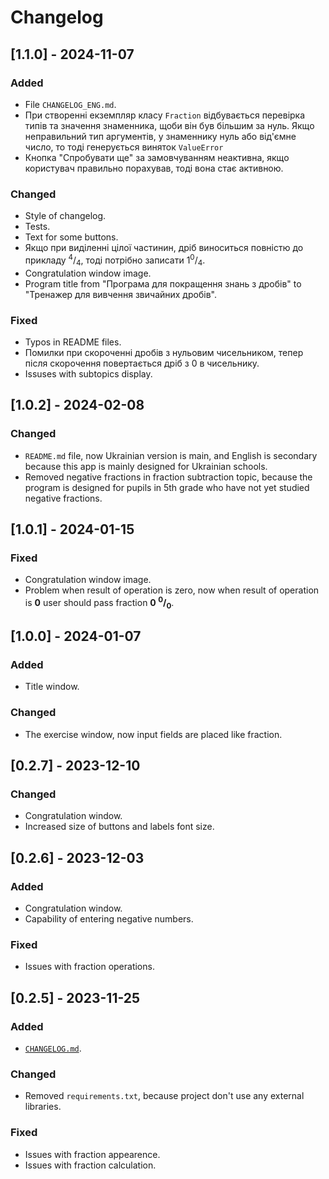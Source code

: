 # Changelog  


## [1.1.0] - 2024-11-07
### Added
* File `CHANGELOG_ENG.md`.
* При створенні екземпляр класу `Fraction` відбувається перевірка типів та значення знаменника, щоби він був більшим за нуль. Якщо неправильний тип аргументів, у знаменнику нуль або від'ємне число, то тоді генерується виняток `ValueError`
* Кнопка "Спробувати ще" за замовчуванням неактивна, якщо користувач правильно порахував, тоді вона стає активною.

### Changed
* Style of changelog.
* Tests.
* Text for some buttons.
* Якщо при виділенні цілої частинин, дріб виноситься повністю до прикладу <sup>4</sup>/<sub>4</sub>, тоді потрібно записати 1<sup>0</sup>/<sub>4</sub>.
* Congratulation window image.
* Program title from "Програма для покращення знань з дробів" to "Тренажер для вивчення звичайних дробів".

### Fixed
* Typos in README files.
* Помилки при скороченні дробів з нульовим чисельником, тепер після скорочення повертається дріб з 0 в чисельнику.
* Issuses with subtopics display.

## [1.0.2] - 2024-02-08
### Changed
* `README.md` file, now Ukrainian version is main, and English is secondary because this app is mainly designed for Ukrainian schools.
* Removed negative fractions in fraction subtraction topic, because the program is designed for pupils in 5th grade who have not yet studied negative fractions.


## [1.0.1] - 2024-01-15
### Fixed
* Congratulation window image.
* Problem when result of operation is zero, now when result of operation is **0** user should pass fraction **0 <sup>0</sup>/<sub>0</sub>**.


## [1.0.0] - 2024-01-07
### Added
* Title window.

### Changed
* The exercise window, now input fields are placed like fraction.


## [0.2.7] - 2023-12-10
### Changed
* Congratulation window.
* Increased size of buttons and labels font size.


## [0.2.6] - 2023-12-03
### Added 
* Congratulation window.
* Capability of entering negative numbers.

### Fixed
* Issues with fraction operations.


## [0.2.5] - 2023-11-25
### Added
* [`CHANGELOG.md`](CHANGELOG.md).

### Changed
* Removed `requirements.txt`, because project don't use any external libraries.

### Fixed
* Issues with fraction appearence.
* Issues with fraction calculation.
